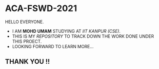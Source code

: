 # ACA-FSWD-2021
HELLO EVERYONE.
* I AM **MOHD UMAM** STUDYING AT *IIT KANPUR (CSE)*.
* THIS IS MY *REPOSITORY* TO TRACK DOWN THE WORK DONE UNDER THIS PROECT.
* LOOKING FORWARD TO LEARN MORE...

## THANK YOU !!